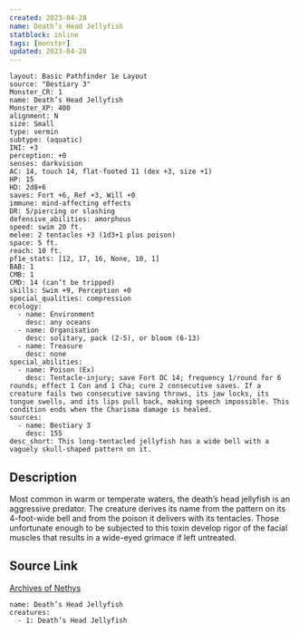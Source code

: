 ```yaml
---
created: 2023-04-28
name: Death’s Head Jellyfish
statblock: inline
tags: [monster]
updated: 2023-04-28
---
```

```statblock
layout: Basic Pathfinder 1e Layout
source: "Bestiary 3"
Monster_CR: 1
name: Death’s Head Jellyfish
Monster_XP: 400
alignment: N
size: Small
type: vermin
subtype: (aquatic)
INI: +3
perception: +0
senses: darkvision
AC: 14, touch 14, flat-footed 11 (dex +3, size +1)
HP: 15
HD: 2d8+6
saves: Fort +6, Ref +3, Will +0
immune: mind-affecting effects
DR: 5/piercing or slashing
defensive_abilities: amorphous
speed: swim 20 ft.
melee: 2 tentacles +3 (1d3+1 plus poison)
space: 5 ft.
reach: 10 ft.
pf1e_stats: [12, 17, 16, None, 10, 1]
BAB: 1
CMB: 1
CMD: 14 (can’t be tripped)
skills: Swim +9, Perception +0
special_qualities: compression
ecology:
  - name: Environment
    desc: any oceans
  - name: Organisation
    desc: solitary, pack (2-5), or bloom (6-13)
  - name: Treasure
    desc: none
special_abilities:
  - name: Poison (Ex)
    desc: Tentacle-injury; save Fort DC 14; frequency 1/round for 6 rounds; effect 1 Con and 1 Cha; cure 2 consecutive saves. If a creature fails two consecutive saving throws, its jaw locks, its tongue swells, and its lips pull back, making speech impossible. This condition ends when the Charisma damage is healed.
sources:
  - name: Bestiary 3
    desc: 155
desc_short: This long-tentacled jellyfish has a wide bell with a vaguely skull-shaped pattern on it.
```
## Description
Most common in warm or temperate waters, the death’s head jellyfish is an aggressive predator. The creature derives its name from the pattern on its 4-foot-wide bell and from the poison it delivers with its tentacles. Those unfortunate enough to be subjected to this toxin develop rigor of the facial muscles that results in a wide-eyed grimace if left untreated.
## Source Link
[Archives of Nethys](https://aonprd.com/MonsterDisplay.aspx?ItemName=Death%E2%80%99s%20Head%20Jellyfish)
```encounter-table
name: Death’s Head Jellyfish
creatures:
  - 1: Death’s Head Jellyfish
```
